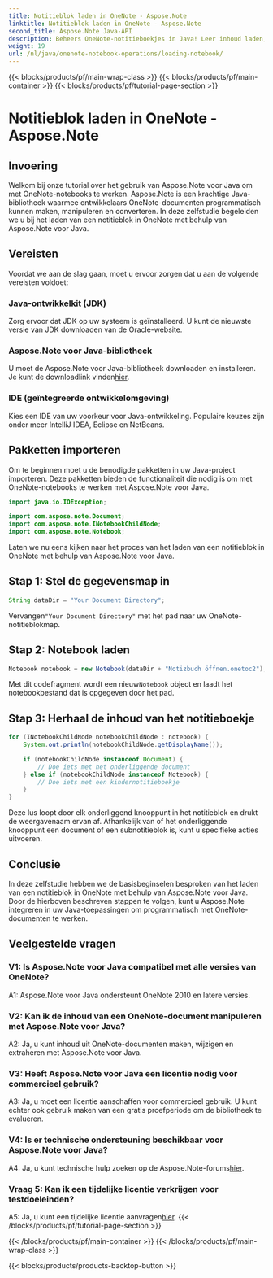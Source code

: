 ```yaml
---
title: Notitieblok laden in OneNote - Aspose.Note
linktitle: Notitieblok laden in OneNote - Aspose.Note
second_title: Aspose.Note Java-API
description: Beheers OneNote-notitieboekjes in Java! Leer inhoud laden, verkennen en verwerken - van documenten tot subnotitieboekjes. Eenvoudige stappen en code inbegrepen! #OneNote #Java #Aspose
weight: 19
url: /nl/java/onenote-notebook-operations/loading-notebook/
---
```


{{< blocks/products/pf/main-wrap-class >}}
{{< blocks/products/pf/main-container >}}
{{< blocks/products/pf/tutorial-page-section >}}

# Notitieblok laden in OneNote - Aspose.Note

## Invoering

Welkom bij onze tutorial over het gebruik van Aspose.Note voor Java om met OneNote-notebooks te werken. Aspose.Note is een krachtige Java-bibliotheek waarmee ontwikkelaars OneNote-documenten programmatisch kunnen maken, manipuleren en converteren. In deze zelfstudie begeleiden we u bij het laden van een notitieblok in OneNote met behulp van Aspose.Note voor Java.

## Vereisten

Voordat we aan de slag gaan, moet u ervoor zorgen dat u aan de volgende vereisten voldoet:

### Java-ontwikkelkit (JDK)

Zorg ervoor dat JDK op uw systeem is geïnstalleerd. U kunt de nieuwste versie van JDK downloaden van de Oracle-website.

### Aspose.Note voor Java-bibliotheek

 U moet de Aspose.Note voor Java-bibliotheek downloaden en installeren. Je kunt de downloadlink vinden[hier](https://releases.aspose.com/note/java/).

### IDE (geïntegreerde ontwikkelomgeving)

Kies een IDE van uw voorkeur voor Java-ontwikkeling. Populaire keuzes zijn onder meer IntelliJ IDEA, Eclipse en NetBeans.

## Pakketten importeren

Om te beginnen moet u de benodigde pakketten in uw Java-project importeren. Deze pakketten bieden de functionaliteit die nodig is om met OneNote-notebooks te werken met Aspose.Note voor Java.

```java
import java.io.IOException;

import com.aspose.note.Document;
import com.aspose.note.INotebookChildNode;
import com.aspose.note.Notebook;
```

Laten we nu eens kijken naar het proces van het laden van een notitieblok in OneNote met behulp van Aspose.Note voor Java.

## Stap 1: Stel de gegevensmap in

```java
String dataDir = "Your Document Directory";
```

 Vervangen`"Your Document Directory"` met het pad naar uw OneNote-notitieblokmap.

## Stap 2: Notebook laden

```java
Notebook notebook = new Notebook(dataDir + "Notizbuch öffnen.onetoc2");
```

 Met dit codefragment wordt een nieuw`Notebook` object en laadt het notebookbestand dat is opgegeven door het pad.

## Stap 3: Herhaal de inhoud van het notitieboekje

```java
for (INotebookChildNode notebookChildNode : notebook) {
    System.out.println(notebookChildNode.getDisplayName());

    if (notebookChildNode instanceof Document) {
        // Doe iets met het onderliggende document
    } else if (notebookChildNode instanceof Notebook) {
        // Doe iets met een kindernotitieboekje
    }
}
```

Deze lus loopt door elk onderliggend knooppunt in het notitieblok en drukt de weergavenaam ervan af. Afhankelijk van of het onderliggende knooppunt een document of een subnotitieblok is, kunt u specifieke acties uitvoeren.

## Conclusie

In deze zelfstudie hebben we de basisbeginselen besproken van het laden van een notitieblok in OneNote met behulp van Aspose.Note voor Java. Door de hierboven beschreven stappen te volgen, kunt u Aspose.Note integreren in uw Java-toepassingen om programmatisch met OneNote-documenten te werken.

## Veelgestelde vragen

### V1: Is Aspose.Note voor Java compatibel met alle versies van OneNote?

A1: Aspose.Note voor Java ondersteunt OneNote 2010 en latere versies.

### V2: Kan ik de inhoud van een OneNote-document manipuleren met Aspose.Note voor Java?

A2: Ja, u kunt inhoud uit OneNote-documenten maken, wijzigen en extraheren met Aspose.Note voor Java.

### V3: Heeft Aspose.Note voor Java een licentie nodig voor commercieel gebruik?

A3: Ja, u moet een licentie aanschaffen voor commercieel gebruik. U kunt echter ook gebruik maken van een gratis proefperiode om de bibliotheek te evalueren.

### V4: Is er technische ondersteuning beschikbaar voor Aspose.Note voor Java?

 A4: Ja, u kunt technische hulp zoeken op de Aspose.Note-forums[hier](https://forum.aspose.com/c/note/28).

### Vraag 5: Kan ik een tijdelijke licentie verkrijgen voor testdoeleinden?

 A5: Ja, u kunt een tijdelijke licentie aanvragen[hier](https://purchase.aspose.com/temporary-license/).
{{< /blocks/products/pf/tutorial-page-section >}}

{{< /blocks/products/pf/main-container >}}
{{< /blocks/products/pf/main-wrap-class >}}

{{< blocks/products/products-backtop-button >}}
